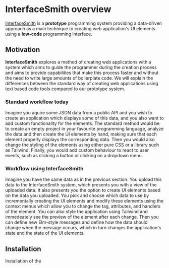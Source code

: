 # InterfaceSmith overview

[InterfaceSmith](https://github.com/JerrySvarc/InterfaceSmith) is a __prototype__ programming system providing a data-driven approach as a main technique to creating web application's UI elements using a **low-code** programming interface.

## Motivation

**InterfaceSmith** explores a method of creating web applications with a system which aims to guide the programmer during the creation process and aims to provide capabilities that make this process faster and without the need to write large amounts of boilerplate code.
We will explain the differences between the standard way of creating web applications using text based code tools compared to our prototype system.

### Standard workflow today
Imagine you aquire some JSON data from a public API and you wish to create an application which displays some of this data, and you also want to add custom functionality for the elements.
The standard method would be to create an empty project in your favourite programming language, analyze the data and then create the UI elements by hand, making sure that each element properly displays the corresponding data.
Then you would also change the styling of the elements using either pure CSS or a library such as Tailwind.
Finally, you would add custom behaviour to react to user events, such as clicking a button or clicking on a dropdown menu.


### Workflow using InterfaceSmith
Imagine you have the same data as in the previous section. You upload this data to the InterfaceSmith system, which presents you with a view of the uploaded data.
It also presents you the option to create UI elements based on the data you uploaded.
You pick and choose which data to use by incrementally creating the UI elements
and modify these elements using the context menus which allow you to change the tag, attributes, and handlers of the element.
You can also style the application using Tailwind and immedeately see the preview of the element after each change.
Then you can define new Elm-style messages and define how the data should change when the message occurs, which in turn changes the application's state and the state of the UI elements.


## Installation

Installation of the



